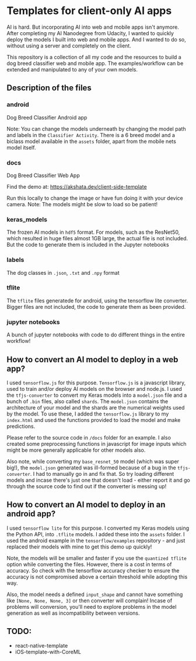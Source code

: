 # Templates for client-only AI apps

AI is hard. But incorporating AI into web and mobile apps isn't anymore. After completing my AI Nanodegree from Udacity, I wanted to quickly deploy the models I built into web and mobile apps. And I wanted to do so, without using a server and completely on the client. 

This repository is a collection of all my code and the resources to build a dog breed classifier web and mobile app. The examples/workflow can be extended and manipulated to any of your own models. 

## Description of the files

### android 
Dog Breed Classifier Android app 
 
Note: You can change the models underneath by changing the model path and labels in the `Classifier Activity`. There is a 6 breed model and a biclass model available in the `assets` folder, apart from the mobile nets model itself. 


### docs
Dog Breed Classifier Web App 

Find the demo at: https://akshata.dev/client-side-template

Run this locally to change the image or have fun doing it with your device camera. 
Note: The models might be slow to load so be patient!


### keras_models

The frozen AI models in `hdf5` format. For models, such as the ResNet50, which resulted in huge files almost 1GB large, the actual file is not included. But the code to generate them is included in the Jupyter notebooks


### labels

The dog classes in `.json`, `.txt` and `.npy` format

### tflite

The `tflite` files generatede for android, using the tensorflow lite converter. Bigger files are not included, the code to generate them as been provided. 


### jupyter notebooks

A bunch of jupyter notebooks with code to do different things in the entire workflow! 


## How to convert an AI model to deploy in a web app?

I used `tensorflow.js` for this purpose. `Tensorflow.js` is a javascript library, used to train and/or deploy AI models on the browser and node.js. I used the `tfjs-converter` to convert my Keras models into a `model.json` file and a bunch of `.bin` files, also called `shards`. The `model.json` contains the architecture of your model and the shards are the numerical weights used by the model. To use these, I added the `tensorflow.js` library to my `index.html` and used the functions provided to load the model and make predictions. 

Please refer to the source code in `/docs` folder for an example. I also created some preprocessing functions in javascript for image inputs which might be more generally applicable for other models also. 

Also note, while converting my `base_resnet_50` model (which was super big!), the `model.json` generated was ill-formed because of a bug in the `tfjs-converter`. I had to manually go in and fix that. So try loading different models and incase there's just one that doesn't load - either report it and go through the source code to find out if the converter is messing up!

## How to convert an AI model to deploy in an android app?

I used `tensorflow lite` for this purpose. I converted my Keras models using the Python API, into `.tflite` models. I added these into the `assets` folder. I used the android example in the `tensorflow/examples` repository - and just replaced their models with mine to get this demo up quickly!

Note, the models will be smaller and faster if you use the `quantized tflite` option while converting the files. However, there is a cost in terms of accuracy. So check with the tensorflow accuracy checker to ensure the accuracy is not compromised above a certain threshold while adopting this way. 

Also, the model needs a defined `input_shape` and cannot have something like `[None, None, None, 3]` or then converter will complain! Incase of problems will conversion, you'll need to explore problems in the model generation as well as incompatibility between versions. 

## TODO: 
- react-native-template
- iOS-template-with-CoreML